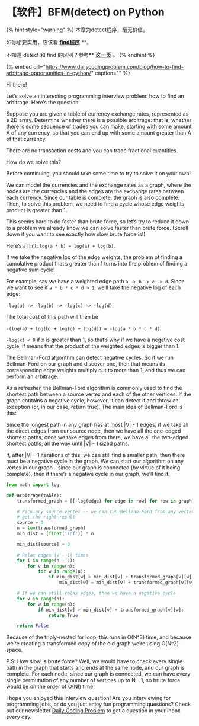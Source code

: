 # 【软件】BFM\(detect\) on Python

{% hint style="warning" %}
本章为detect程序，毫无价值。  
  
如你想要实用，应该看 [**find程序**](https://guhhhhaa.gitbook.io/bfm/ruan-jian-bfm-on-python) **。  
  
不知道 detect 和 find 的区别？参考** [**这一页**](https://guhhhhaa.gitbook.io/bfm/what-is-bfm-al) **。**
{% endhint %}



{% embed url="https://www.dailycodingproblem.com/blog/how-to-find-arbitrage-opportunities-in-python/" caption="" %}

Hi there!

Let’s solve an interesting programming interview problem: how to find an arbitrage. Here’s the question.

Suppose you are given a table of currency exchange rates, represented as a 2D array. Determine whether there is a possible arbitrage: that is, whether there is some sequence of trades you can make, starting with some amount A of any currency, so that you can end up with some amount greater than A of that currency.

There are no transaction costs and you can trade fractional quantities.

How do we solve this?

Before continuing, you should take some time to try to solve it on your own!

We can model the currencies and the exchange rates as a graph, where the nodes are the currencies and the edges are the exchange rates between each currency. Since our table is complete, the graph is also complete. Then, to solve this problem, we need to find a cycle whose edge weights product is greater than 1.

This seems hard to do faster than brute force, so let’s try to reduce it down to a problem we already know we can solve faster than brute force. \(Scroll down if you want to see exactly how slow brute force is!\)

Here’s a hint: `log(a * b) = log(a) + log(b)`.

If we take the negative log of the edge weights, the problem of finding a cumulative product that’s greater than 1 turns into the problem of finding a negative sum cycle!

For example, say we have a weighted edge path `a -> b -> c -> d`. Since we want to see if `a * b * c * d > 1`, we’ll take the negative log of each edge:

`-log(a) -> -log(b) -> -log(c) -> -log(d)`.

The total cost of this path will then be

`-(log(a) + log(b) + log(c) + log(d)) = -log(a * b * c * d)`.

`-log(x) < 0` if x is greater than 1, so that’s why if we have a negative cost cycle, if means that the product of the weighted edges is bigger than 1.

The Bellman-Ford algorithm can detect negative cycles. So if we run Bellman-Ford on our graph and discover one, then that means its corresponding edge weights multiply out to more than 1, and thus we can perform an arbitrage.

As a refresher, the Bellman-Ford algorithm is commonly used to find the shortest path between a source vertex and each of the other vertices. If the graph contains a negative cycle, however, it can detect it and throw an exception \(or, in our case, return true\). The main idea of Bellman-Ford is this:

Since the longest path in any graph has at most \|V\| - 1 edges, if we take all the direct edges from our source node, then we have all the one-edged shortest paths; once we take edges from there, we have all the two-edged shortest paths; all the way until \|V\| - 1 sized paths.

If, after \|V\| - 1 iterations of this, we can still find a smaller path, then there must be a negative cycle in the graph. We can start our algorithm on any vertex in our graph – since our graph is connected \(by virtue of it being complete\), then if there’s a negative cycle in our graph, we’ll find it.

```python
from math import log

def arbitrage(table):
    transformed_graph = [[-log(edge) for edge in row] for row in graph]

    # Pick any source vertex -- we can run Bellman-Ford from any vertex and
    # get the right result
    source = 0
    n = len(transformed_graph)
    min_dist = [float('inf')] * n

    min_dist[source] = 0

    # Relax edges |V - 1| times
    for i in range(n - 1):
        for v in range(n):
            for w in range(n):
                if min_dist[w] > min_dist[v] + transformed_graph[v][w]:
                    min_dist[w] = min_dist[v] + transformed_graph[v][w]

    # If we can still relax edges, then we have a negative cycle
    for v in range(n):
        for w in range(n):
            if min_dist[w] > min_dist[v] + transformed_graph[v][w]:
                return True

    return False
```

Because of the triply-nested for loop, this runs in O\(N^3\) time, and because  
we’re creating a transformed copy of the old graph we’re using O\(N^2\) space.

P.S: How slow is brute force? Well, we would have to check every single path in the graph that starts and ends at the same node, and our graph is complete. For each node, since our graph is connected, we can have every single permutation of any number of vertices up to N - 1, so brute force would be on the order of O\(N!\) time!

I hope you enjoyed this interview question! Are you interviewing for programming jobs, or do you just enjoy fun programming questions? Check out our newsletter [Daily Coding Problem](https://dailycodingproblem.com/) to get a question in your inbox every day.

